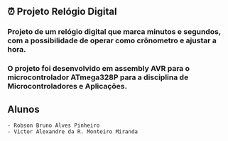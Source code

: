 ## :alarm_clock: Projeto Relógio Digital
### Projeto de um relógio digital que marca minutos e segundos, com a possibilidade de operar como crônometro e ajustar a hora.
### O projeto foi desenvolvido em assembly AVR para o microcontrolador ATmega328P para a disciplina de Microcontroladores e Aplicações.

## Alunos
    - Robson Bruno Alves Pinheiro
    - Victor Alexandre da R. Monteiro Miranda